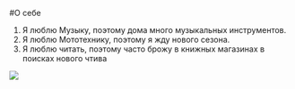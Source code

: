 #О себе

1. Я люблю Музыку, поэтому дома много музыкальных инструментов.
2. Я люблю Мототехнику, поэтому я жду нового сезона.
3. Я люблю читать, поэтому часто брожу в книжных магазинах в поисках нового чтива

![](https://i.pinimg.com/originals/a1/f0/f2/a1f0f213868d7c6df37290c6663d1732.gif)